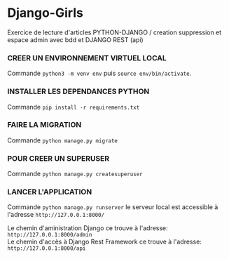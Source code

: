 # Django-Girls
Exercice de lecture d'articles PYTHON-DJANGO / creation suppression et espace admin avec bdd et DJANGO REST (api)


### CREER UN ENVIRONNEMENT VIRTUEL LOCAL
Commande `python3 -m venv env` puis `source env/bin/activate`.

### INSTALLER LES DEPENDANCES PYTHON
Commande `pip install -r requirements.txt`

### FAIRE LA MIGRATION
Commande `python manage.py migrate`

### POUR CREER UN SUPERUSER
Commande `python manage.py createsuperuser`

### LANCER L'APPLICATION
Commande `python manage.py runserver` le serveur local est accessible à l'adresse `http://127.0.0.1:8000/`

Le chemin d'aministration Django ce trouve à l'adresse: `http://127.0.0.1:8000/admin`  
Le chemin d'accès à Django Rest Framework ce trouve à l'adresse: `http://127.0.0.1:8000/api`




